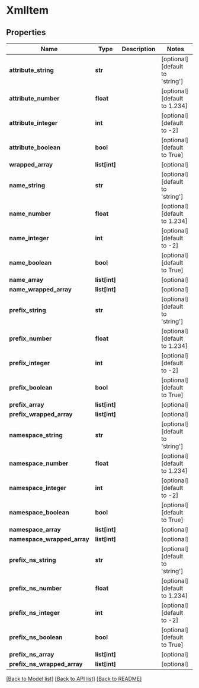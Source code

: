 # XmlItem

## Properties
Name | Type | Description | Notes
------------ | ------------- | ------------- | -------------
**attribute_string** | **str** |  | [optional] [default to 'string']
**attribute_number** | **float** |  | [optional] [default to 1.234]
**attribute_integer** | **int** |  | [optional] [default to -2]
**attribute_boolean** | **bool** |  | [optional] [default to True]
**wrapped_array** | **list[int]** |  | [optional] 
**name_string** | **str** |  | [optional] [default to 'string']
**name_number** | **float** |  | [optional] [default to 1.234]
**name_integer** | **int** |  | [optional] [default to -2]
**name_boolean** | **bool** |  | [optional] [default to True]
**name_array** | **list[int]** |  | [optional] 
**name_wrapped_array** | **list[int]** |  | [optional] 
**prefix_string** | **str** |  | [optional] [default to 'string']
**prefix_number** | **float** |  | [optional] [default to 1.234]
**prefix_integer** | **int** |  | [optional] [default to -2]
**prefix_boolean** | **bool** |  | [optional] [default to True]
**prefix_array** | **list[int]** |  | [optional] 
**prefix_wrapped_array** | **list[int]** |  | [optional] 
**namespace_string** | **str** |  | [optional] [default to 'string']
**namespace_number** | **float** |  | [optional] [default to 1.234]
**namespace_integer** | **int** |  | [optional] [default to -2]
**namespace_boolean** | **bool** |  | [optional] [default to True]
**namespace_array** | **list[int]** |  | [optional] 
**namespace_wrapped_array** | **list[int]** |  | [optional] 
**prefix_ns_string** | **str** |  | [optional] [default to 'string']
**prefix_ns_number** | **float** |  | [optional] [default to 1.234]
**prefix_ns_integer** | **int** |  | [optional] [default to -2]
**prefix_ns_boolean** | **bool** |  | [optional] [default to True]
**prefix_ns_array** | **list[int]** |  | [optional] 
**prefix_ns_wrapped_array** | **list[int]** |  | [optional] 

[[Back to Model list]](../README.md#documentation-for-models) [[Back to API list]](../README.md#documentation-for-api-endpoints) [[Back to README]](../README.md)


